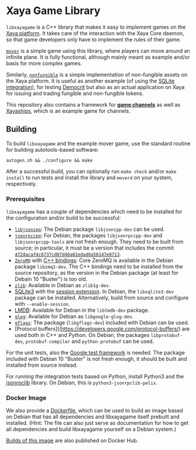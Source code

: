 # Xaya Game Library

`libxayagame` is a C++ library that makes it easy to implement games on the
[Xaya platform](https://xaya.io/).  It takes care of the interaction with
the Xaya Core daemon, so that game developers only have to implement the
rules of their game.

[`mover`](mover/README.md) is a simple game using this library, where players
can move around an infinite plane.  It is fully functional, although mainly
meant as example and/or basis for more complex games.

Similarly, [`nonfungible`](nonfungible/README.md) is a simple implementation
of non-fungible assets on the Xaya platform.  It is useful as another example
(of using the
[SQLite integration](https://github.com/xaya/libxayagame/blob/master/xayagame/sqlitegame.hpp)),
for testing [Democrit](https://github.com/xaya/democrit) but also as an actual
application on Xaya for issuing and trading fungible and non-fungible tokens.

This repository also contains a framework for [**game
channels**](http://www.ledgerjournal.org/ojs/index.php/ledger/article/view/15)
as well as [Xayaships](ships/README.md), which is an example game for
channels.

## Building

To build `libxayagame` and the example mover game, use the standard routine
for building autotools-based software:

```autogen.sh && ./configure && make```

After a successful build, you can optionally run `make check` and/or
`make install` to run tests and install the library and `moverd` on
your system, respectively.

### Prerequisites

`libxayagame` has a couple of dependencies which need to be installed
for the configuration and/or build to be successful:

- [`libjsoncpp`](https://github.com/open-source-parsers/jsoncpp):
  The Debian package `libjsoncpp-dev` can be used.
- [`jsonrpccpp`](https://github.com/cinemast/libjson-rpc-cpp/):
  For Debian, the packages `libjsonrpccpp-dev` and `libjsonrpccpp-tools`
  are not fresh enough.  They need to be built from source;
  in particular, it must be a version that includes the commit
  [`4f24acaf4c6737cd07d40a02edad0a56147e0713`](https://github.com/cinemast/libjson-rpc-cpp/commit/4f24acaf4c6737cd07d40a02edad0a56147e0713).
- [`ZeroMQ`](https://zeromq.org/) with
  [C++ bindings](https://github.com/zeromq/cppzmq):
  Core ZeroMQ is available in the Debian package `libzmq3-dev`.  The C++
  bindings need to be installed from the source repository, as the version
  in the Debian package (at least for Debain 10 "Buster") is too old.
- [`zlib`](https://zlib.net):
  Available in Debian as `zlib1g-dev`.
- [SQLite3](https://www.sqlite.org/) with the
  [session extension](https://www.sqlite.org/sessionintro.html).
  In Debian, the `libsqlite3-dev` package can be installed.
  Alternatively, build from source and configure with `--enable-session`.
- [LMDB](https://symas.com/lmdb):  Available for Debian in the
  `liblmdb-dev` package.
- [`glog`](https://github.com/google/glog):
  Available for Debian as `libgoogle-glog-dev`.
- [`gflags`](https://github.com/gflags/gflags):
  The package (`libgflags-dev`) included with Debian can be used.
- [Protocol buffers]((https://developers.google.com/protocol-buffers/)
  are used both in C++ and Python.  On Debian, the packages
  `libprotobuf-dev`, `protobuf-compiler` and `python-protobuf` can be used.

For the unit tests, also the
[Google test framework](https://github.com/google/googletest) is needed.
The package included with Debian 10 "Buster" is not fresh enough,
it should be built and installed from source instead.

For running the integration tests based on Python, install Python3 and
the [jsonrpclib](https://github.com/tcalmant/jsonrpclib/) library.  On Debian,
this is `python3-jsonrpclib-pelix`.

### Docker Image

We also provide a
[Dockerfile](https://github.com/xaya/libxayagame/blob/master/Dockerfile),
which can be used to build an image based on Debian that has all dependencies
and libxayagame itself prebuilt and installed.  (Hint:  The file can also
just serve as documentation for how to get all dependencies and build
libxayagame yourself on a Debian system.)

[Builds of this
image](https://hub.docker.com/repository/docker/xaya/libxayagame)
are also published on Docker Hub.
